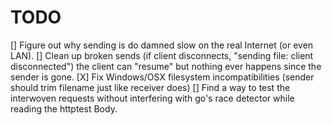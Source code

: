 # TODO

[] Figure out why sending is do damned slow on the real Internet (or even LAN).
[] Clean up broken sends (if client disconnects, "sending file: client disconnected") the client can "resume" but nothing ever happens since the sender is gone.
[X] Fix Windows/OSX filesystem incompatibilities (sender should trim filename just like receiver does)
[] Find a way to test the interwoven requests without interfering with go's race detector while reading the httptest Body.
